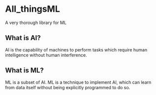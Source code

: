 # All_thingsML
A very thorough library for ML

## What is AI?
AI is the capability of machines to perform tasks which require human intelligence without human interference.

## What is ML?
ML is a subset of AI. ML is a technique to implement AI, which can learn from data itself without being explicitly programmed to do so.
